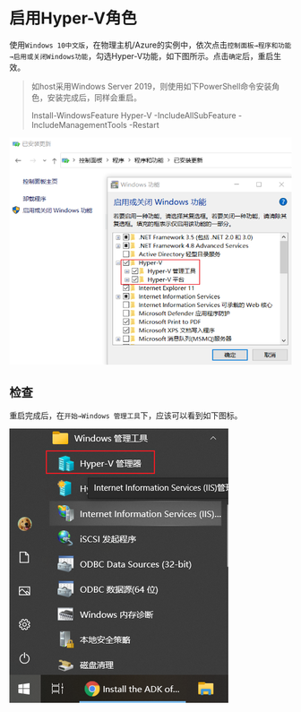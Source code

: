 # 启用Hyper-V角色

使用`Windows 10中文版`，在物理主机/Azure的实例中，依次点击`控制面板→程序和功能→启用或关闭Windows功能`，勾选Hyper-V功能，如下图所示。点击`确定`后，重启生效。

> 如host采用Windows Server 2019，则使用如下PowerShell命令安装角色，安装完成后，同样会重启。
>
> Install-WindowsFeature Hyper-V  -IncludeAllSubFeature -IncludeManagementTools -Restart



![image](.gitbook/assets/20210706101303.png)

## 检查

重启完成后，在`开始→Windows 管理工具`下，应该可以看到如下图标。

![image](.gitbook/assets/20210706102342.png)
